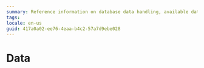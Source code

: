 ```yaml
---
summary: Reference information on database data handling, available data types in OutSystems, and how to model and handle data in OutSystems.
tags: 
locale: en-us
guid: 417a0a02-ee76-4eaa-b4c2-57a7d9ebe028
---
```


# Data
